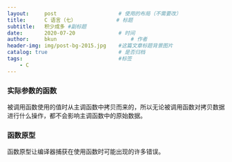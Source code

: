 ```yaml
---
layout:     post   				    # 使用的布局（不需要改）
title:      C 语言（七）				# 标题 
subtitle:   积少成多 #副标题
date:       2020-07-20				# 时间
author:     bkun 						# 作者
header-img: img/post-bg-2015.jpg 	#这篇文章标题背景图片
catalog: true 						# 是否归档
tags:								#标签
    - C
---
```


### 实际参数的函数
被调用函数使用的值时从主调函数中拷贝而来的，所以无论被调用函数对拷贝数据进行什么操作，都不会影响主调函数中的原始数据。

### 函数原型
函数原型让编译器捕获在使用函数时可能出现的许多错误。